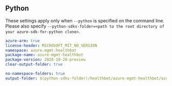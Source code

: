 ## Python

These settings apply only when `--python` is specified on the command line.
Please also specify `--python-sdks-folder=<path to the root directory of your azure-sdk-for-python clone>`.

```yaml $(python)
azure-arm: true
license-header: MICROSOFT_MIT_NO_VERSION
namespace: azure.mgmt.healthbot
package-name: azure-mgmt-healthbot
package-version: 2020-10-20-preview
clear-output-folder: true
```

```yaml $(python)
no-namespace-folders: true
output-folder: $(python-sdks-folder)/healthbot/azure-mgmt-healthbot/azure/mgmt/healthbot
```
